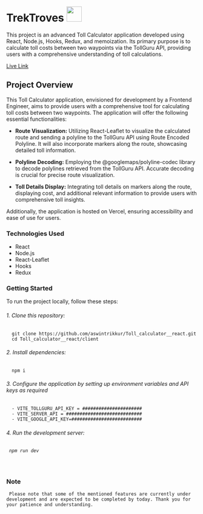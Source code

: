 # TrekTroves <img src="https://uxwing.com/wp-content/themes/uxwing/download/location-travel-map/country-location-icon.png" width="40" height="40" />


This project is an advanced Toll Calculator application developed using React, Node.js, Hooks, Redux, and memoization. Its primary purpose is to calculate toll costs between two waypoints via the TollGuru API, providing users with a comprehensive understanding of toll calculations.

[Live Link](https://toll-calculator-react-two.vercel.app)  


## Project Overview

This Toll Calculator application, envisioned for development by a Frontend Engineer, aims to provide users with a comprehensive tool for calculating toll costs between two waypoints. The application will offer the following essential functionalities:

- **Route Visualization:** Utilizing React-Leaflet to visualize the calculated route and sending a polyline to the TollGuru API using Route Encoded Polyline. It will also incorporate markers along the route, showcasing detailed toll information.

- **Polyline Decoding:** Employing the @googlemaps/polyline-codec library to decode polylines retrieved from the TollGuru API. Accurate decoding is crucial for precise route visualization.

- **Toll Details Display:** Integrating toll details on markers along the route, displaying cost, and additional relevant information to provide users with comprehensive toll insights.

Additionally, the application is hosted on Vercel, ensuring accessibility and ease of use for users.

### Technologies Used

- React
- Node.js
- React-Leaflet
- Hooks
- Redux

### Getting Started

To run the project locally, follow these steps:

<h6> 1. Clone this repository:</h6>

      git clone https://github.com/aswintrikkur/Toll_calculator__react.git
      cd Toll_calculator__react/client
   
   
<h6> 2. Install dependencies: </h6>

      npm i


<h6>3. Configure the application by setting up environment variables and API keys as required </h6>

      - VITE_TOLLGURU_API_KEY = ######################
      - VITE_SERVER_API = ############################
      - VITE_GOOGLE_API_KEY=##########################


<h6> 4. Run the development server: <h6>
  
     npm run dev


<br>

### Note
     Please note that some of the mentioned features are currently under development and are expected to be completed by today. Thank you for your patience and understanding.


